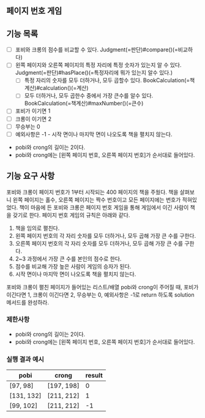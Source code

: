 ## 페이지 번호 게임

## 기능 목록

- [ ] 포비와 크롱의 점수를 비교할 수 있다. Judgment(=판단)#compare()(=비교하다)
- [ ] 왼쪽 페이지와 오른쪽 페이지의 특정 자리에 특정 숫자가 있는지 알 수 있다. Judgment(=판단)#hasPlace()(=특정자리에 뭐가 있는지 알수 있다.)
   - [ ] 특정 자리의 숫자를 모두 더하거나, 모두 곱할수 있다. BookCalculation(=책계산)#calculation()(=계산)
   - [ ] 모두 더하거나, 모두 곱한수 중에서 가장 큰수를 알수 있다. BookCalculation(=책계산)#maxNumber()(=큰수)
- [ ] 포비가 이기면 1
- [ ] 크롱이 이기면 2
- [ ] 무승부는 0
- [ ] 예외사항은 -1
      - 시작 면이나 마지막 면이 나오도록 책을 펼치지 않는다.

- pobi와 crong의 길이는 2이다.
- pobi와 crong에는 [왼쪽 페이지 번호, 오른쪽 페이지 번호]가 순서대로 들어있다.


## 기능 요구 사항

포비와 크롱이 페이지 번호가 1부터 시작되는 400 페이지의 책을 주웠다. 
책을 살펴보니 왼쪽 페이지는 홀수, 
오른쪽 페이지는 짝수 번호이고 모든 페이지에는 번호가 적혀있었다. 
책이 마음에 든 포비와 크롱은 페이지 번호 게임을 통해 게임에서 이긴 사람이 책을 갖기로 한다. 
페이지 번호 게임의 규칙은 아래와 같다.

1. 책을 임의로 펼친다.
2. 왼쪽 페이지 번호의 각 자리 숫자를 모두 더하거나, 모두 곱해 가장 큰 수를 구한다.
3. 오른쪽 페이지 번호의 각 자리 숫자를 모두 더하거나, 모두 곱해 가장 큰 수를 구한다.
4. 2~3 과정에서 가장 큰 수를 본인의 점수로 한다.
5. 점수를 비교해 가장 높은 사람이 게임의 승자가 된다.
6. 시작 면이나 마지막 면이 나오도록 책을 펼치지 않는다.

포비와 크롱이 펼친 페이지가 들어있는 리스트/배열 pobi와 crong이 주어질 때, 포비가 이긴다면 1, 크롱이 이긴다면 2, 무승부는 0, 예외사항은 -1로 return 하도록 solution 메서드를 완성하라.

### 제한사항

- pobi와 crong의 길이는 2이다.
- pobi와 crong에는 [왼쪽 페이지 번호, 오른쪽 페이지 번호]가 순서대로 들어있다.

### 실행 결과 예시

| pobi | crong | result |
| --- | --- | --- |
| [97, 98] | [197, 198] | 0 |
| [131, 132] | [211, 212] | 1 |
| [99, 102] | [211, 212] | -1 |
